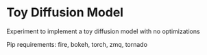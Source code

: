 # Toy Diffusion Model

Experiment to implement a toy diffusion model with no optimizations

Pip requirements:  fire, bokeh, torch, zmq, tornado   

